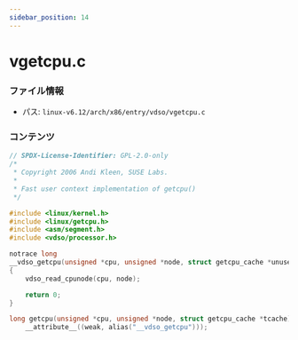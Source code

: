 ```yaml
---
sidebar_position: 14
---
```

# vgetcpu.c

### ファイル情報

- パス: `linux-v6.12/arch/x86/entry/vdso/vgetcpu.c`

### コンテンツ

```c
// SPDX-License-Identifier: GPL-2.0-only
/*
 * Copyright 2006 Andi Kleen, SUSE Labs.
 *
 * Fast user context implementation of getcpu()
 */

#include <linux/kernel.h>
#include <linux/getcpu.h>
#include <asm/segment.h>
#include <vdso/processor.h>

notrace long
__vdso_getcpu(unsigned *cpu, unsigned *node, struct getcpu_cache *unused)
{
	vdso_read_cpunode(cpu, node);

	return 0;
}

long getcpu(unsigned *cpu, unsigned *node, struct getcpu_cache *tcache)
	__attribute__((weak, alias("__vdso_getcpu")));

```

